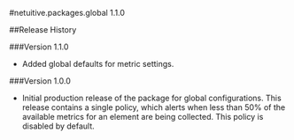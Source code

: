 #netuitive.packages.global 1.1.0

##Release History

###Version 1.1.0

* Added global defaults for metric settings.

###Version 1.0.0

* Initial production release of the package for global configurations.  This release contains a single policy, which alerts when less than 50% of the available metrics for an element are being collected.  This policy is disabled by default.
